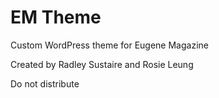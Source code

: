 # EM Theme
Custom WordPress theme for Eugene Magazine

Created by Radley Sustaire and Rosie Leung

Do not distribute